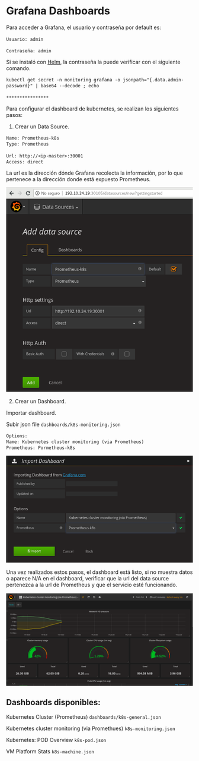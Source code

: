 # Grafana Dashboards

Para acceder a Grafana, el usuario y contraseña por default es: 

`` Usuario: admin ``

`` Contraseña: admin ``

Si se instaló con [Helm](https://github.com/VerMunoz/OpenCloud/blob/master/docs/grafana-helm.md), la contraseña la puede verificar con el siguiente comando. 
```
kubectl get secret -n monitoring grafana -o jsonpath="{.data.admin-password}" | base64 --decode ; echo

****************
```


Para configurar el dashboard de kubernetes, se realizan los siguientes pasos: 

1. Crear un Data Source. 

```
Name: Prometheus-k8s
Type: Prometheus 

Url: http://<ip-master>:30001 
Access: direct 

```

La url es la dirección dónde Grafana recolecta la información, por lo que pertenece a la dirección  donde está expuesto Prometheus. 

![AddSource](https://raw.githubusercontent.com/VerMunoz/OpenCloud/master/images/grafana-addsource.png)


2. Crear un Dashboard. 

Importar dashboard. 

Subir json file `` dashboards/k8s-monitoring.json `` 

```
Options: 
Name: Kubernetes cluster monitoring (via Prometheus)
Prometheus: Pormetheus-k8s

```
![AddSource](https://raw.githubusercontent.com/VerMunoz/OpenCloud/master/images/grafana-createdashboard.png)



Una vez realizados estos pasos, el dashboard está listo, si no muestra datos o aparece N/A en el dashboard, verificar que la url del data source pertenezca a la url de Prometheus y que el servicio esté funcionando. 

![AddSource](https://raw.githubusercontent.com/VerMunoz/OpenCloud/master/images/grafana-dashboard.png)

## Dashboards disponibles: 

Kubernetes Cluster (Prometheus)
``dashboards/k8s-general.json`` 

Kubernetes cluster monitoring (via Promethues)
``k8s-monitoring.json``

Kubernetes: POD Overview
``k8s-pod.json  ``

VM Platform Stats
``k8s-machine.json ``



